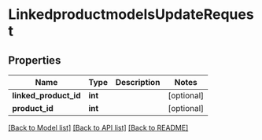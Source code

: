 # LinkedproductmodelsUpdateRequest

## Properties
Name | Type | Description | Notes
------------ | ------------- | ------------- | -------------
**linked_product_id** | **int** |  | [optional] 
**product_id** | **int** |  | [optional] 

[[Back to Model list]](../README.md#documentation-for-models) [[Back to API list]](../README.md#documentation-for-api-endpoints) [[Back to README]](../README.md)


